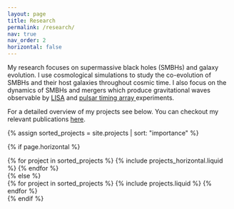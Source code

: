 ```yaml
---
layout: page
title: Research
permalink: /research/
nav: true
nav_order: 2
horizontal: false
---
```


<!-- pages/projects.md -->
<div class="page-description mb-4">
  <p>My research focuses on supermassive black holes (SMBHs) and galaxy evolution. I use cosmological simulations to study the co-evolution of SMBHs and their host galaxies throughout cosmic time. I also focus on the dynamics of SMBHs and mergers which produce gravitational waves observable by <a href="https://www.esa.int/Science_Exploration/Space_Science/LISA" target="_blank">LISA</a> and <a href="https://ipta4gw.org/" target="_blank">pulsar timing array </a> experiments.</p>
  
  <p>For a detailed overview of my projects see below. You can checkout my relevant publications <a href="/publications/">here</a>.</p>
</div>

<div class="projects">
<!-- Display projects without categories -->
{% assign sorted_projects = site.projects | sort: "importance" %}

<!-- Generate cards for each project -->
{% if page.horizontal %}
  <div class="container">
    <div class="row row-cols-1 row-cols-md-2">
    {% for project in sorted_projects %}
      {% include projects_horizontal.liquid %}
    {% endfor %}
    </div>
  </div>
{% else %}
  <div class="row row-cols-1 row-cols-md-3">
    {% for project in sorted_projects %}
      {% include projects.liquid %}
    {% endfor %}
  </div>
{% endif %}
</div>
